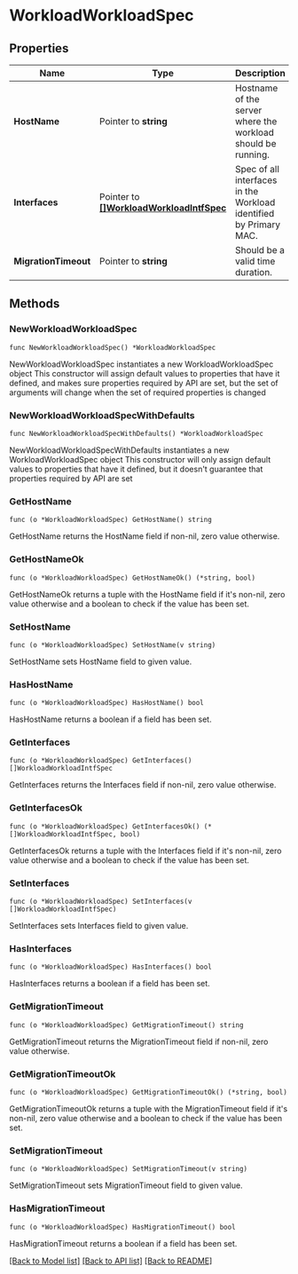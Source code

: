 # WorkloadWorkloadSpec

## Properties

Name | Type | Description | Notes
------------ | ------------- | ------------- | -------------
**HostName** | Pointer to **string** | Hostname of the server where the workload should be running. | [optional] 
**Interfaces** | Pointer to [**[]WorkloadWorkloadIntfSpec**](WorkloadWorkloadIntfSpec.md) | Spec of all interfaces in the Workload identified by Primary MAC. | [optional] 
**MigrationTimeout** | Pointer to **string** | Should be a valid time duration. | [optional] [default to "3m"]

## Methods

### NewWorkloadWorkloadSpec

`func NewWorkloadWorkloadSpec() *WorkloadWorkloadSpec`

NewWorkloadWorkloadSpec instantiates a new WorkloadWorkloadSpec object
This constructor will assign default values to properties that have it defined,
and makes sure properties required by API are set, but the set of arguments
will change when the set of required properties is changed

### NewWorkloadWorkloadSpecWithDefaults

`func NewWorkloadWorkloadSpecWithDefaults() *WorkloadWorkloadSpec`

NewWorkloadWorkloadSpecWithDefaults instantiates a new WorkloadWorkloadSpec object
This constructor will only assign default values to properties that have it defined,
but it doesn't guarantee that properties required by API are set

### GetHostName

`func (o *WorkloadWorkloadSpec) GetHostName() string`

GetHostName returns the HostName field if non-nil, zero value otherwise.

### GetHostNameOk

`func (o *WorkloadWorkloadSpec) GetHostNameOk() (*string, bool)`

GetHostNameOk returns a tuple with the HostName field if it's non-nil, zero value otherwise
and a boolean to check if the value has been set.

### SetHostName

`func (o *WorkloadWorkloadSpec) SetHostName(v string)`

SetHostName sets HostName field to given value.

### HasHostName

`func (o *WorkloadWorkloadSpec) HasHostName() bool`

HasHostName returns a boolean if a field has been set.

### GetInterfaces

`func (o *WorkloadWorkloadSpec) GetInterfaces() []WorkloadWorkloadIntfSpec`

GetInterfaces returns the Interfaces field if non-nil, zero value otherwise.

### GetInterfacesOk

`func (o *WorkloadWorkloadSpec) GetInterfacesOk() (*[]WorkloadWorkloadIntfSpec, bool)`

GetInterfacesOk returns a tuple with the Interfaces field if it's non-nil, zero value otherwise
and a boolean to check if the value has been set.

### SetInterfaces

`func (o *WorkloadWorkloadSpec) SetInterfaces(v []WorkloadWorkloadIntfSpec)`

SetInterfaces sets Interfaces field to given value.

### HasInterfaces

`func (o *WorkloadWorkloadSpec) HasInterfaces() bool`

HasInterfaces returns a boolean if a field has been set.

### GetMigrationTimeout

`func (o *WorkloadWorkloadSpec) GetMigrationTimeout() string`

GetMigrationTimeout returns the MigrationTimeout field if non-nil, zero value otherwise.

### GetMigrationTimeoutOk

`func (o *WorkloadWorkloadSpec) GetMigrationTimeoutOk() (*string, bool)`

GetMigrationTimeoutOk returns a tuple with the MigrationTimeout field if it's non-nil, zero value otherwise
and a boolean to check if the value has been set.

### SetMigrationTimeout

`func (o *WorkloadWorkloadSpec) SetMigrationTimeout(v string)`

SetMigrationTimeout sets MigrationTimeout field to given value.

### HasMigrationTimeout

`func (o *WorkloadWorkloadSpec) HasMigrationTimeout() bool`

HasMigrationTimeout returns a boolean if a field has been set.


[[Back to Model list]](../README.md#documentation-for-models) [[Back to API list]](../README.md#documentation-for-api-endpoints) [[Back to README]](../README.md)


